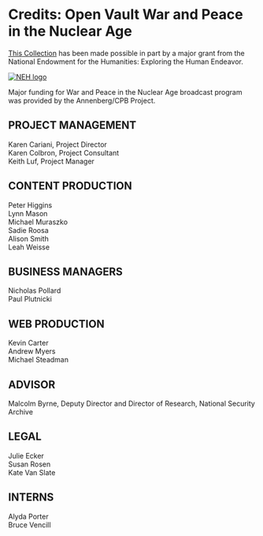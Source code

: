 # Credits: Open Vault War and Peace in the Nuclear Age
  
[This Collection](/catalog/wpna-wpna-war-and-peace-in-the-nuclear-age)
has been made possible in part by a major grant from the 
National Endowment for the Humanities: Exploring the Human Endeavor.

<a href="http://www.neh.gov"><img src="https://s3.amazonaws.com/openvault.wgbh.org/logos/NEH.jpg"
 alt="NEH logo" title="NEH"></a>
 
Major funding for War and Peace in the Nuclear Age broadcast program was provided by the Annenberg/CPB Project.

## PROJECT MANAGEMENT
Karen Cariani, Project Director<br/>
Karen Colbron, Project Consultant<br/>
Keith Luf, Project Manager<br/>

## CONTENT PRODUCTION
Peter Higgins<br/>
Lynn Mason<br/>
Michael Muraszko<br/>
Sadie Roosa<br/>
Alison Smith<br/>
Leah Weisse<br/>

## BUSINESS MANAGERS
Nicholas Pollard<br/>
Paul Plutnicki<br/>

## WEB PRODUCTION
Kevin Carter<br/>
Andrew Myers<br/>
Michael Steadman<br/>

## ADVISOR
Malcolm Byrne, Deputy Director and Director of Research, National Security Archive

## LEGAL
Julie Ecker<br/>
Susan Rosen<br/>
Kate Van Slate<br/>

## INTERNS
Alyda Porter<br/>
Bruce Vencill<br/>
  
  
  
